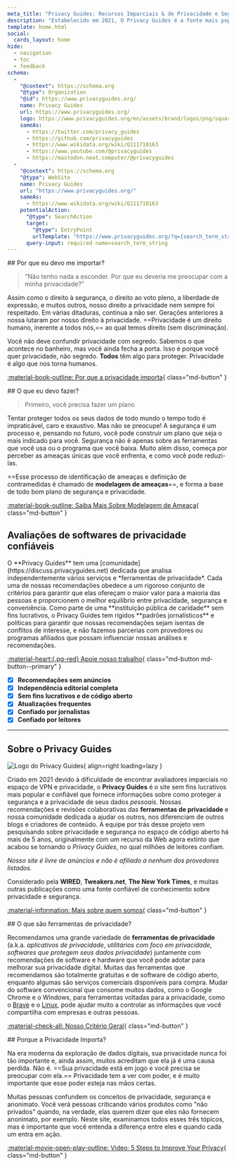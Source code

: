 ```yaml
---
meta_title: "Privacy Guides: Recursos Imparciais & de Privacidade e Segurança"
description: "Estabelecido em 2021, O Privacy Guides é a fonte mais popular & e confiável para encontrar ferramentas de privacidade e para aprender sobre como proteger sua vida digital."
template: home.html
social:
  cards_layout: home
hide:
  - navigation
  - toc
  - feedback
schema:
  - 
    "@context": https://schema.org
    "@type": Organization
    "@id": https://www.privacyguides.org/
    name: Privacy Guides
    url: https://www.privacyguides.org/
    logo: https://www.privacyguides.org/en/assets/brand/logos/png/square/pg-yellow.png
    sameAs:
      - https://twitter.com/privacy_guides
      - https://github.com/privacyguides
      - https://www.wikidata.org/wiki/Q111710163
      - https://www.youtube.com/@privacyguides
      - https://mastodon.neat.computer/@privacyguides
  - 
    "@context": https://schema.org
    "@type": WebSite
    name: Privacy Guides
    url: "https://www.privacyguides.org/"
    sameAs:
      - https://www.wikidata.org/wiki/Q111710163
    potentialAction:
      "@type": SearchAction
      target:
        "@type": EntryPoint
        urlTemplate: "https://www.privacyguides.org/?q={search_term_string}"
      query-input: required name=search_term_string
---
```


<!-- markdownlint-disable -->
<div class="grid" markdown>
<div markdown>
## Por que eu devo me importar?

> "Não tenho nada a esconder. Por que eu deveria me preocupar com a minha privacidade?”

Assim como o direito à segurança, o direito ao voto pleno, a liberdade de expressão, e muitos outros, nosso direito a privacidade nem sempre foi respeitado. Em várias ditaduras, continua a não ser. Gerações anteriores à nossa lutaram por nosso direito à privacidade. ==Privacidade é um direito humano, inerente a todos nós,== ao qual temos direito (sem discriminação).

Você não deve confundir privacidade com segredo. Sabemos o que acontece no banheiro, mas você ainda fecha a porta. Isso é porque você quer privacidade, não segredo. **Todos** têm algo para proteger. Privacidade é algo que nos torna humanos.

[:material-book-outline: Por que a privacidade importa](basics/why-privacy-matters.md){ class="md-button" }
</div>

<div markdown>
## O que eu devo fazer?

> Primeiro, você precisa fazer um plano

Tentar proteger todos os seus dados de todo mundo o tempo todo é impraticável, caro e exaustivo. Mas não se preocupe! A segurança é um processo e, pensando no futuro, você pode construir um plano que seja o mais indicado para você. Segurança não é apenas sobre as ferramentas que você usa ou o programa que você baixa. Muito além disso, começa por perceber as ameaças únicas que você enfrenta, e como você pode reduzi-las.

==Esse processo de identificação de ameaças e definição de contramedidas é chamado de **modelagem de ameaças**==, e forma a base de todo bom plano de segurança e privacidade.

[:material-book-outline: Saiba Mais Sobre Modelagem de Ameaça](basics/threat-modeling.md){ class="md-button" }
</div>
</div>

## Avaliações de softwares de privacidade confiáveis

<div class="grid" markdown>

<div markdown>
O **Privacy Guides** tem uma [comunidade](https://discuss.privacyguides.net) dedicada que analisa independentemente vários serviços e *ferramentas de privacidade*. Cada uma de nossas recomendações obedece a um rigoroso conjunto de critérios para garantir que elas ofereçam o maior valor para a maioria das pessoas e proporcionem o melhor equilíbrio entre privacidade, segurança e conveniência. Como parte de uma **instituição pública de caridade** sem fins lucrativos, o Privacy Guides tem rígidos **padrões jornalísticos** e políticas para garantir que nossas recomendações sejam isentas de conflitos de interesse, e não fazemos parcerias com provedores ou programas afiliados que possam influenciar nossas análises e recomendações.

[:material-heart:{.pg-red} Apoie nosso trabalho](about/donate.md){ class="md-button md-button--primary" }

</div>

- [x] **Recomendações sem anúncios**
- [x] **Independência editorial completa**
- [x] **Sem fins lucrativos e de código aberto**
- [x] **Atualizações frequentes**
- [x] **Confiado por jornalistas**
- [x] **Confiado por leitores**

</div>

---

## Sobre o Privacy Guides

![Logo do Privacy Guides](assets/brand/logos/png/square/pg-yellow.png){ align=right loading=lazy }

Criado em 2021 devido à dificuldade de encontrar avaliadores imparciais no espaço de VPN e privacidade, o **Privacy Guides** é o site sem fins lucrativos mais popular e confiável que fornece informações sobre como proteger a segurança e a privacidade de seus dados *pessoais*. Nossas recomendações e revisões colaborativas das **ferramentas de privacidade** e nossa comunidade dedicada a ajudar os outros, nos diferenciam de outros blogs e criadores de conteúdo. A equipe por trás desse projeto vem pesquisando sobre privacidade e segurança no espaço de código aberto há mais de 5 anos, originalmente com um recurso da Web agora extinto que acabou se tornando o *Privacy Guides*, no qual milhões de leitores confiam.

*Nosso site é livre de anúncios e não é afiliado a nenhum dos provedores listados.*

Considerado pela **WIRED**, **Tweakers.net**, **The New York Times**, e muitas outras publicações como uma fonte confiável de conhecimento sobre privacidade e segurança.

[:material-information: ](about.md)[ Mais sobre quem somos{](about.md) class="md-button" }

<div class="grid" markdown>
<div markdown>
## O que são ferramentas de privacidade?

Recomendamos uma grande variedade de **ferramentas de privacidade** (a.k.a. *aplicativos de privacidade*, *utilitários com foco em privacidade*, *softwares que protegem seus dados privacidade*) juntamente com recomendações de software e hardware que você pode adotar para melhorar sua privacidade digital. Muitas das ferramentas que recomendamos são totalmente gratuitas e de software de código aberto, enquanto algumas são serviços comerciais disponíveis para compra. Mudar do software convencional que consome muitos dados, como o Google Chrome e o Windows, para ferramentas voltadas para a privacidade, como o [Brave](desktop-browsers.md#brave) e o [Linux](desktop.md), pode ajudar muito a controlar as informações que você compartilha com empresas e outras pessoas.

[:material-check-all: Nosso Critério Geral](about/criteria.md){ class="md-button" }
</div>

<div markdown>
## Porque a Privacidade Importa?

Na era moderna da exploração de dados digitais, sua privacidade nunca foi tão importante e, ainda assim, muitos acreditam que ela já é uma causa perdida. Não é. ==Sua privacidade está em jogo e você precisa se preocupar com ela.== Privacidade tem a ver com poder, e é muito importante que esse poder esteja nas mãos certas.

Muitas pessoas confundem os conceitos de privacidade, segurança e anonimato. Você verá pessoas criticando vários produtos como "não privados" quando, na verdade, elas querem dizer que eles não fornecem anonimato, por exemplo. Neste site, examinamos todos esses três tópicos, mas é importante que você entenda a diferença entre eles e quando cada um entra em ação.

[:material-movie-open-play-outline: Video: 5 Steps to Improve Your Privacy](https://www.privacyguides.org/videos/2025/02/14/5-easy-steps-to-protect-yourself-online){ class="md-button" }
</div>
</div>
